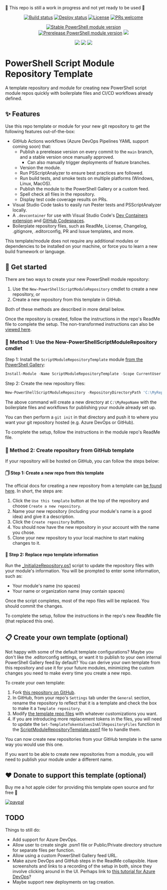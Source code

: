 🚧 This repo is still a work in progress and not yet ready to be used 🚧

<p align="center">
  <a href="https://github.com/deadlydog/PowerShell.ScriptModuleRepositoryTemplate/actions/workflows/build-and-test-powershell-module.yml"><img alt="Build status" src="https://github.com/deadlydog/PowerShell.ScriptModuleRepositoryTemplate/actions/workflows/build-and-test-powershell-module.yml/badge.svg"></a>
  <a href="https://github.com/deadlydog/PowerShell.ScriptModuleRepositoryTemplate/actions/workflows/build-test-and-deploy-powershell-module.yml"><img alt="Deploy status" src="https://github.com/deadlydog/PowerShell.ScriptModuleRepositoryTemplate/actions/workflows/build-test-and-deploy-powershell-module.yml/badge.svg"></a>
  <a href="https://github.com/deadlydog/PowerShell.ScriptModuleRepositoryTemplate/blob/main/License.md"><img alt="License" src="https://img.shields.io/github/license/deadlydog/PowerShell.ScriptModuleRepositoryTemplate.svg"></a>
  <a href="https://github.com/deadlydog/PowerShell.ScriptModuleRepositoryTemplate/blob/main/docs/Contributing.md"><img alt="PRs welcome" src="https://img.shields.io/badge/PRs-welcome-brightgreen.svg"></a>
</p>

<p align="center">
  <a href="https://www.powershellgallery.com/packages/ScriptModuleRepositoryTemplate"><img alt="Stable PowerShell module version" src="https://img.shields.io/powershellgallery/v/ScriptModuleRepositoryTemplate.svg"></a>
  <a href="https://www.powershellgallery.com/packages/ScriptModuleRepositoryTemplate"><img alt="Prerelease PowerShell module version" src="https://img.shields.io/powershellgallery/vpre/ScriptModuleRepositoryTemplate.svg?include_prereleases&label=powershell%20gallery%20prerelease&colorB=yellow"></a>
  <a href="https://www.powershellgallery.com/packages/ScriptModuleRepositoryTemplate"><img src="https://img.shields.io/powershellgallery/dt/ScriptModuleRepositoryTemplate.svg"></a>
</p>

<p align="center">
  <!-- Must add 'Windows', 'MacOS', and 'Linux' to the module manifest tags for them to show up on the Platforms badge. -->
  <img src="https://img.shields.io/powershellgallery/p/ScriptModuleRepositoryTemplate.svg">
  <img src="https://img.shields.io/github/languages/top/deadlydog/PowerShell.ScriptModuleRepositoryTemplate.svg">
  <img src="https://img.shields.io/github/languages/code-size/deadlydog/PowerShell.ScriptModuleRepositoryTemplate.svg">
</p>

# PowerShell Script Module Repository Template

A template repository and module for creating new PowerShell script module repos quickly with boilerplate files and CI/CD workflows already defined.

## ✨ Features

Use this repo template or module for your new git repository to get the following features out-of-the-box:

- GitHub Actions workflows (Azure DevOps Pipelines YAML support coming soon) that:
  - Publish a prerelease version on every commit to the `main` branch, and a stable version once manually approved.
    - Can also manually trigger deployments of feature branches.
  - Version the module.
  - Run PSScriptAnalyzer to ensure best practices are followed.
  - Run build tests, and smoke tests on multiple platforms (Windows, Linux, MacOS).
  - Publish the module to the PowerShell Gallery or a custom feed.
  - Spell check all files in the repository.
  - Display test code coverage results on PRs.
- Visual Studio Code tasks to easily run Pester tests and PSScriptAnalyzer locally.
- A `.devcontainer` for use with Visual Studio Code's [Dev Containers extension](https://marketplace.visualstudio.com/items?itemName=ms-vscode-remote.remote-containers) and [GitHub Codespaces](https://github.com/features/codespaces).
- Boilerplate repository files, such as ReadMe, License, Changelog, .gitignore, .editorconfig, PR and Issue templates, and more.

This template/module does not require any additional modules or dependencies to be installed on your machine, or force you to learn a new build framework or language.

## 🚀 Get started

There are two ways to create your new PowerShell module repository:

1. Use the `New-PowerShellScriptModuleRepository` cmdlet to create a new repository, or
1. Create a new repository from this template in GitHub.

Both of these methods are described in more detail below.

Once the repository is created, follow the instructions in the repo's ReadMe file to complete the setup.
The non-transformed instructions can also be [viewed here](/src/ScriptModuleRepositoryTemplate/TemplateRepoFiles/ReadMe.md).

### 📂 Method 1: Use the New-PowerShellScriptModuleRepository cmdlet

Step 1: Install the `ScriptModuleRepositoryTemplate` module [from the PowerShell Gallery](https://www.powershellgallery.com/packages/ScriptModuleRepositoryTemplate):

```powershell
Install-Module -Name ScriptModuleRepositoryTemplate -Scope CurrentUser
```

Step 2: Create the new repository files:

```powershell
New-PowerShellScriptModuleRepository -RepositoryDirectoryPath 'C:\MyRepoName' -ModuleName 'MyModuleName' -OrganizationName 'My Name'
```

The above command will create a new directory at `C:\MyRepoName` with the boilerplate files and workflows for publishing your module already set up.

You can then perform a `git init` in that directory and push it to where you want your git repository hosted (e.g. Azure DevOps or GitHub).

To complete the setup, follow the instructions in the module repo's ReadMe file.

### 📄 Method 2: Create repository from GitHub template

If your repository will be hosted on GitHub, you can follow the steps below:

#### 🗍 Step 1: Create a new repo from this template

The official docs for creating a new repository from a template can [be found here](https://docs.github.com/en/repositories/creating-and-managing-repositories/creating-a-repository-from-a-template).
In short, the steps are:

1. Click the `Use this template` button at the top of the repository and choose `Create a new repository`.
1. Name your new repository (including your module's name is a good idea) and give it a description.
1. Click the `Create repository` button.
1. You should now have the new repository in your account with the name you chose.
1. Clone your new repository to your local machine to start making changes to it.

#### 🤖 Step 2: Replace repo template information

Run the [_InitializeRepository.ps1](/_InitializeRepository.ps1) script to update the repository files with your module's information.
You will be prompted to enter some information, such as:

- Your module's name (no spaces)
- Your name or organization name (may contain spaces)

Once the script completes, most of the repo files will be replaced.
You should commit the changes.

To complete the setup, follow the instructions in the repo's new ReadMe file (that replaced this one).

## 📋 Create your own template (optional)

Not happy with some of the default template configurations?
Maybe you don't like the .editorconfig settings, or want it to publish to your own internal PowerShell Gallery feed by default?
You can derive your own template from this repository and use it for your future modules, minimizing the custom changes you need to make every time you create a new repo.

To create your own template:

1. Fork [this repository on GitHub](https://github.com/deadlydog/PowerShell.ScriptModuleRepositoryTemplate).
1. In GitHub, from your repo's `Settings` tab under the `General` section, rename the repository to reflect that it is a template and check the box to make it a `Template repository`.
1. Modify [the template repo files](/src/ScriptModuleRepositoryTemplate/TemplateRepoFiles/) with whatever customizations you want.
1. If you are introducing more replacement tokens in the files, you will need to update the `Set-TemplateTokenValuesInAllRepositoryFiles` function in the [ScriptModuleRepositoryTemplate.psm1](/src/ScriptModuleRepositoryTemplate/ScriptModuleRepositoryTemplate.psm1) file to handle them.

You can now create new repositories from your GitHub template in the same way you would use this one.

If you want to be able to create new repositories from a module, you will need to publish your module under a different name.

## ❤ Donate to support this template (optional)

Buy me a hot apple cider for providing this template open source and for free 🙂

[![paypal](https://www.paypalobjects.com/en_US/i/btn/btn_donateCC_LG.gif)](https://www.paypal.com/cgi-bin/webscr?cmd=_s-xclick&hosted_button_id=5MWSTSXNYEJWW)

## TODO

Things to still do:

- Add support for Azure DevOps.
- Allow user to create single .psm1 file or Public/Private directory structure for separate files per function.
- Allow using a custom PowerShell Gallery feed URL.
- Make azure DevOps and GitHub steps in the ReadMe collapsible.
  Have screenshots and links to a recording of the setup in both, since they involve clicking around in the UI.
  Perhaps link to [this tutorial for Azure DevOps](https://dev.to/olalekan_oladiran_d74b7a6/how-to-enable-continuous-integration-with-azure-pipelines-1doi)?
- Maybe support new deployments on tag creation.
